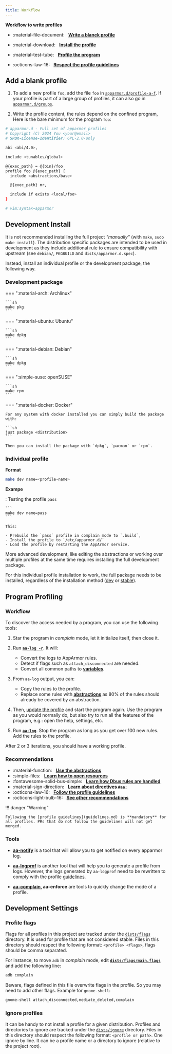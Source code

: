 ```yaml
---
title: Workflow
---
```


**Workflow to write profiles**

<div class="grid cards" markdown>

-   :material-file-document: &nbsp; **[Write a blanck profile](#add-a-blank-profile)**

</div>
<div class="grid cards" markdown>

-   :material-download: &nbsp; **[Install the profile](#individual-profile)**

</div>
<div class="grid cards" markdown>

-   :material-test-tube: &nbsp; **[Profile the program](#program-profiling)**

</div>
<div class="grid cards" markdown>

-   :octicons-law-16: &nbsp; **[Respect the profile guidelines](guidelines.md)**

</div>


## Add a blank profile

1. To add a new profile `foo`, add the file `foo` in [`apparmor.d/profile-a-f`](https://github.com/roddhjav/apparmor.d/blob/main/apparmor.d/profiles-a-f).
   If your profile is part of a large group of profiles, it can also go in
   [`apparmor.d/groups`](https://github.com/roddhjav/apparmor.d/blob/main/apparmor.d/groups).

2. Write the profile content, the rules depend on the confined program,
   Here is the bare minimum for the program `foo`:
``` sh
# apparmor.d - Full set of apparmor profiles
# Copyright (C) 2024 You <your@email>
# SPDX-License-Identifier: GPL-2.0-only

abi <abi/4.0>,

include <tunables/global>

@{exec_path} = @{bin}/foo
profile foo @{exec_path} {
  include <abstractions/base>

  @{exec_path} mr,

  include if exists <local/foo>
}

# vim:syntax=apparmor
```

## Development Install

It is not recommended installing the full project *"manually"* (with `make`, `sudo make install`). The distribution specific packages are intended to be used in development as they include additional rule to ensure compatibility with upstream (see `debian/`, `PKGBUILD` and `dists/apparmor.d.spec`).

Instead, install an individual profile or the development package, the following way.

### Development package

=== ":material-arch: Archlinux"

    ```sh
    make pkg
    ```

=== ":material-ubuntu: Ubuntu"

    ```sh
    make dpkg
    ```

=== ":material-debian: Debian"

    ```sh
    make dpkg
    ```

=== ":simple-suse: openSUSE"

    ```sh
    make rpm
    ```

=== ":material-docker: Docker"

    For any system with docker installed you can simply build the package with:

    ```sh
    just package <distribution>
    ```

    Then you can install the package with `dpkg`, `pacman` or `rpm`.

### Individual profile

**Format**

```sh
make dev name=<profile-name>
```

**Exampe**

:   Testing the profile `pass`

    ```
    make dev name=pass
    ```

    This:

    - Prebuild the `pass` profile in complain mode to `.build`,
    - Install the profile to `/etc/apparmor.d/`
    - Load the profile by restarting the AppArmor service.


More advanced development, like editing the abstractions or working over multiple profiles at the same time requires installing the full development package.

For this individual profile installation to work, the full package needs to be installed, regardless of the installation method ([dev](#development-package) or [stable](../install.md)).

## Program Profiling

### Workflow

To discover the access needed by a program, you can use the following tools:

1. Star the program in *complain* mode, let it initialize itself, then close it.

1. Run **[`aa-log -r`](../usage.md#apparmor-log)**. It will:
    - Convert the logs to AppArmor rules.
    - Detect if flags such as `attach_disconnected` are needed.
    - Convert all common paths to **[variables](../variables.md)**.

1. From `aa-log` output, you can:
    - Copy the rules to the profile.
    - Replace some rules with **[abstractions](abstractions.md)** as 80% of the rules should already be covered by an abstraction.

1. Then, [update the profile](#individual-profile) and start the program again. Use the program as you would normally do, but also try to run all the features of the program, e.g.: open the help, settings, etc.

1. Run **[`aa-log`](../usage.md#apparmor-log)**. Stop the program as long as you get over 100 new rules. Add the rules to the profile.

After 2 or 3 iterations, you should have a working profile.

### Recommendations

<div class="grid cards" markdown>

-   :material-function: &nbsp; **[Use the abstractions](abstractions.md)**
-   :simple-files: &nbsp; **[Learn how to open resources](internal.md#open-resources)**
-   :fontawesome-solid-bus-simple: &nbsp; **[Learn how Dbus rules are handled](dbus.md)**
-   :material-sign-direction: &nbsp; **[Learn about directives `#aa:`](directives.md)**
-   :octicons-law-16: &nbsp; **[Follow the profile guidelines](guidelines.md)**
-   :octicons-light-bulb-16: &nbsp; **[See other recommendations](recommendations.md)**

</div>

!!! danger "Warning"

    Following the [profile guidelines](guidelines.md) is **mandatory** for all profiles. PRs that do not follow the guidelines will not get merged.

### Tools

* **[aa-notify](https://wiki.archlinux.org/title/AppArmor#Get_desktop_notification_on_DENIED_actions)** is a tool that will allow you to get notified on every apparmor log.

* **[aa-logprof](https://man.archlinux.org/man/aa-logprof.8)** is another tool that will help you to generate a profile from logs. However, the logs generated by `aa-logprof` need to be rewritten to comply with the profile [guidelines](guidelines.md).

* **[aa-complain](https://man.archlinux.org/man/aa-complain.8), aa-enforce** are tools to quickly change the mode of a profile.


## Development Settings

### Profile flags

Flags for all profiles in this project are tracked under the [`dists/flags`](https://github.com/roddhjav/apparmor.d/tree/main/dists/flags) directory. It is used for profile that are not considered stable. Files in this directory should respect the following format: `<profile> <flags>`, flags should be comma separated.

For instance, to move `adb` in *complain* mode, edit **[`dists/flags/main.flags`](https://github.com/roddhjav/apparmor.d/blob/main/dists/flags/main.flags)** and add the following line:
```sh
adb complain
```

Beware, flags defined in this file overwrite flags in the profile. So you may need to add other flags. Example for `gnome-shell`:
```sh
gnome-shell attach_disconnected,mediate_deleted,complain
```


### Ignore profiles

It can be handy to not install a profile for a given distribution. Profiles and directories to ignore are tracked under the [`dists/ignore`](https://github.com/roddhjav/apparmor.d/tree/main/dists/ignore) directory. Files in this directory should respect the following format: `<profile or path>`. One ignore by line. It can be a profile name or a directory to ignore (relative to the project root).
